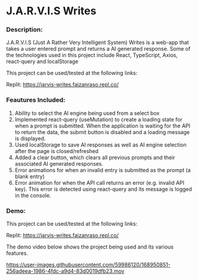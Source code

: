 # J.A.R.V.I.S Writes

### Description:

J.A.R.V.I.S (Just A Rather Very Intelligent System) Writes is a web-app that takes a user entered prompt and returns a AI generated response. Some of the technologies used in this project include React, TypeScript, Axios, react-query and localStorage

This project can be used/tested at the following links: 

Replit: https://jarvis-writes.faizanraso.repl.co/
<br>

### Feautures Included: 

1. Ability to select the AI engine being used from a select box
2. Implemented react-query (useMutation) to create a loading state for when a prompt is submitted. When the application is waiting for 
   the API to return the data, the submit button is disabled and a loading message is displayed.
3. Used localStorage to save AI responses as well as AI engine selection after the page is closed/refreshed
4. Added a clear button, which clears all previous prompts and their associated AI generated responses.
5. Error animations for when an invalid entry is submitted as the prompt (a blank entry)
6. Error animation for when the API call returns an error (e.g. invalid API key). This error is detected using react-query and its message is logged in the console. 


### Demo:
This project can be used/tested at the following links: 

Replit: https://jarvis-writes.faizanraso.repl.co/
<br>

The demo video below shows the project being used and its various features.


https://user-images.githubusercontent.com/59986120/168950851-256adeea-1986-4fdc-a9d4-83d0019dfb23.mov

